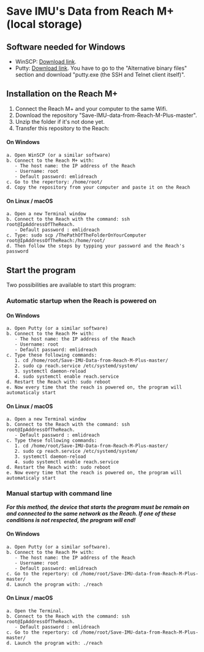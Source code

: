 # Save IMU's Data from Reach M+ (local storage)
## Software needed for Windows
- WinSCP: [Download link](https://winscp.net/eng/download.php).
- Putty: [Download link](https://www.chiark.greenend.org.uk/~sgtatham/putty/latest.html). You have to go to the "Alternative binary files" section and download "putty.exe (the SSH and Telnet client itself)".

## Installation on the Reach M+
1. Connect the Reach M+ and your computer to the same Wifi.
2. Download the repository "Save-IMU-data-from-Reach-M-Plus-master".
3. Unzip the folder if it's not done yet.
4. Transfer this repository to the Reach:
  #### On Windows
    a. Open WinSCP (or a similar software)
    b. Connect to the Reach M+ with:
       - The host name: the IP address of the Reach
       - Username: root
       - Default password: emlidreach
    c. Go to the repertory: /home/root/
    d. Copy the repository from your computer and paste it on the Reach
  #### On Linux / macOS
    a. Open a new Terminal window
    b. Connect to the Reach with the command: ssh root@IpAddressOfTheReach. 
       - Default password : emlidreach
    c. Type: sudo scp /ThePathOfTheFolderOnYourComputer root@IpAddressOfTheReach:/home/root/
    d. Then follow the steps by typping your password and the Reach's password

## Start the program
  Two possibilities are available to start this program:
  ### Automatic startup when the Reach is powered on
  ####  On Windows
    a. Open Putty (or a similar software)
    b. Connect to the Reach M+ with:
       - The host name: the IP address of the Reach
       - Username: root
       - Default password: emlidreach
    c. Type these following commands: 
       1. cd /home/root/Save-IMU-Data-from-Reach-M-Plus-master/
       2. sudo cp reach.service /etc/systemd/system/
       3. systemctl daemon-reload
       4. sudo systemctl enable reach.service
    d. Restart the Reach with: sudo reboot
    e. Now every time that the reach is powered on, the program will automaticaly start
  ####  On Linux / macOS
    a. Open a new Terminal window
    b. Connect to the Reach with the command: ssh root@IpAddressOfTheReach. 
       - Default password : emlidreach
    c. Type these following commands: 
       1. cd /home/root/Save-IMU-Data-from-Reach-M-Plus-master/
       2. sudo cp reach.service /etc/systemd/system/
       3. systemctl daemon-reload
       4. sudo systemctl enable reach.service
    d. Restart the Reach with: sudo reboot
    e. Now every time that the reach is powered on, the program will automaticaly start

  ### Manual startup with command line
  **_For this method, the device that starts the program must be remain on and connected to the same network as the Reach. If one of these conditions is not respected, the program will end!_**
  #### On Windows
    a. Open Putty (or a similar software).
    b. Connect to the Reach M+ with:
       - The host name: the IP address of the Reach
       - Username: root
       - Default password: emlidreach
    c. Go to the repertory: cd /home/root/Save-IMU-data-from-Reach-M-Plus-master/
    d. Launch the program with: ./reach
  #### On Linux / macOS
    a. Open the Terminal.
    b. Connect to the Reach with the command: ssh root@IpAddressOfTheReach. 
       - Default password : emlidreach
    c. Go to the repertory: cd /home/root/Save-IMU-data-from-Reach-M-Plus-master/
    d. Launch the program with: ./reach

